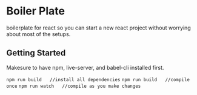 # Boiler Plate
boilerplate for react so you can start a new react project without worrying about most of the setups.

## Getting Started
Makesure to have npm, live-server, and babel-cli installed first.

``
npm run build   //install all dependencies
``
``
npm run build   //compile once
``
``
npm run watch   //compile as you make changes
``
